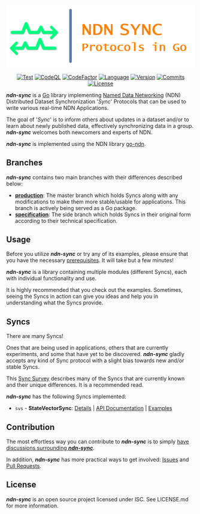 <div align="center">

![Visual](/docs/README_VISUAL.png)

[![Test](https://img.shields.io/github/actions/workflow/status/justincpresley/ndn-sync/test.yaml?branch=production&label=Test)][1]
[![CodeQL](https://img.shields.io/github/actions/workflow/status/justincpresley/ndn-sync/codeql.yml?branch=production&label=CodeQL)][2]
[![CodeFactor](https://img.shields.io/codefactor/grade/github/justincpresley/ndn-sync/production?label=CodeFactor)][3]
[![Language](https://img.shields.io/github/go-mod/go-version/justincpresley/ndn-sync/production?label=Go)][4]
[![Version](https://img.shields.io/github/v/tag/justincpresley/ndn-sync?label=Latest%20version)][5]
[![Commits](https://img.shields.io/github/commits-since/justincpresley/ndn-sync/latest/production?label=Unreleased%20commits)][6]
[![License](https://img.shields.io/github/license/justincpresley/ndn-sync?label=License)][7]

</div>

***ndn-sync*** is a [Go](https://go.dev/) library implementing [Named Data Networking](https://named-data.net/) (NDN) Distributed Dataset Synchronization '*Sync*' Protocols that can be used to write various real-time NDN Applications.

The goal of '*Sync*' is to inform others about updates in a dataset and/or to learn
about newly published data, effectively synchronizing data in a group.
***ndn-sync*** welcomes both newcomers and experts of NDN.

***ndn-sync*** is implemented using the NDN library [go-ndn](https://github.com/zjkmxy/go-ndn).


## Branches

***ndn-sync*** contains two main branches with their differences described below:

* [**production**](https://github.com/justincpresley/ndn-sync/tree/production): The master branch which holds Syncs along with any modifications to make them more stable/usable for applications. This branch is actively being served as a Go package.
* [**specification**](https://github.com/justincpresley/ndn-sync/tree/specification): The side branch which holds Syncs in their original form according to their technical specification.


## Usage

Before you utilize ***ndn-sync*** or try any of its examples, please ensure that you have the necessary [prerequisites](/docs/INSTALL.md). It will take but a few minutes!

***ndn-sync*** is a library containing multiple modules (different Syncs), each with individual functionality and use.

It is highly recommended that you check out the examples. Sometimes, seeing the Syncs in action can give you ideas and help you in understanding what the Syncs provide.


## Syncs

There are many Syncs!

Ones that are being used in applications, others that are currently experiments,
and some that have yet to be discovered. ***ndn-sync*** gladly accepts any
kind of Sync protocol with a slight bias towards new and/or stable Syncs.

This [Sync Survey](https://named-data.net/wp-content/uploads/2021/05/ndn-0053-2-sync-survey.pdf)
describes many of the Syncs that are currently known and their unique differences. It is a recommended read.

***ndn-sync*** has the following Syncs implemented:

* `svs` - **StateVectorSync**: [Details](/docs/syncs/SVS.md) | [API Documentation](https://pkg.go.dev/github.com/justincpresley/ndn-sync/pkg/svs) | [Examples](/examples/svs/README.md)


## Contribution

The most effortless way you can contribute to ***ndn-sync*** is to simply [have discussions surrounding ***ndn-sync***](https://github.com/justincpresley/ndn-sync/discussions).

In addition, ***ndn-sync*** has more practical ways to get involved: [Issues](https://github.com/justincpresley/ndn-sync/issues) and [Pull Requests](https://github.com/justincpresley/ndn-sync/pulls).


## License

***ndn-sync*** is an open source project licensed under ISC. See LICENSE.md for more information.

[1]: https://github.com/justincpresley/ndn-sync/actions/workflows/test.yaml
[2]: https://github.com/justincpresley/ndn-sync/actions/workflows/codeql.yml
[3]: https://www.codefactor.io/repository/github/justincpresley/ndn-sync
[4]: https://go.dev/
[5]: https://github.com/justincpresley/ndn-sync/releases
[6]: https://github.com/justincpresley/ndn-sync/compare/v0.0.0-alpha.14...HEAD
[7]: https://en.wikipedia.org/wiki/ISC_license
